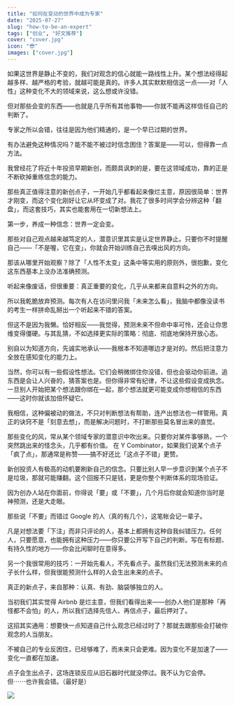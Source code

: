 ```yaml
---
title: "如何在变动的世界中成为专家"
date: "2025-07-27"
slug: "how-to-be-an-expert"
tags: ["创业", "好文推荐"]
cover: "cover.jpg"
icon: "😎"
images: ["cover.jpg"]
---
```

如果这世界是静止不变的，我们对观念的信心就能一路线性上升。某个想法经得起越多样、越严格的考验，就越可能是真的。许多人其实默默相信这一点——对「人性」这种变化不大的领域来说，这么想或许没错。



但对那些会变的东西——也就是几乎所有其他事物——你就不能再这样信任自己的判断了。



专家之所以会错，往往是因为他们精通的，是一个早已过期的世界。



有办法避免这种情况吗？能不能不被过时信念困住？答案是——可以，但得靠一点方法。



我曾经花了将近十年投资早期新创，而颇具讽刺的是，要在这领域成功，靠的正是不断砍掉重练信念的能力。



那些真正值得注意的新创点子，一开始几乎都看起来像烂主意，原因很简单：世界才刚变，而这个变化刚好让它从坏变成了对。我花了很多时间学会分辨这种「翻盘」，而这套技巧，其实也能套用在一切新想法上。



第一步，养成一种信念：世界一定会变。



那些对自己观点越来越笃定的人，潜意识里其实是认定世界静止。只要你不时提醒自己——「不是喔，它在变」，你就会开始训练自己去嗅出风的方向。



那该从哪里开始观察？除了「人性不太变」这条中等实用的原则外，很抱歉，变化这东西基本上没办法准确预测。



听起来像废话，但很重要：真正重要的变化，几乎从来都来自意料之外的方向。



所以我乾脆放弃预测。每次有人在访问里问我「未来怎么看」，我脑中都像没读书的考生一样拼命乱掰出一个听起来不错的答案。



但这不是因为我懒。恰好相反——我觉得，预测未来不但命中率可怜，还会让你思维变得僵硬。与其乱猜，不如选择更实际的策略：彻底、彻底地保持开放心态。



别自以为知道方向，先诚实地承认——我根本不知道哪边才是对的。然后把注意力全放在感知变化的能力上。



当然，你可以有一些假设性想法。它们会稍微绑住你没错，但也会驱动你前进。追东西是会让人兴奋的，猜答案也是。但你得非常有纪律，不让这些假设变成执念。
一旦别人开始把某个想法跟你绑在一起，那个想法就更可能变成你想相信的东西——这时你就该加倍怀疑它。



我相信，这种偏被动的做法，不只对判断想法有帮助，连产出想法也一样管用。真正的诀窍不是「刻意去想」，而是解决问题时，不打断那些莫名冒出来的直觉。



那些变化的风，常从某个领域专家的潜意识中吹出来。只要你对某件事够熟，一个突然跳出来的怪念头，几乎都有价值。
在 Y Combinator，如果我们说某个点子「疯了点」，那通常是称赞——搞不好还比「这点子不错」更赞。



新创投资人有极高的动机要刷新自己的信念。只要比别人早一步意识到某个点子不是垃圾，那就可能赚翻。这个回报不只是钱，更是你整个判断体系的现场验证。



因为创办人站在你面前，你得说「要」或「不要」，几个月后你就会知道你当时是神预测，还是大走眼。



那些说「不要」而错过 Google 的人（真的有几个），这笔帐会记一辈子。



凡是对想法要「下注」而非只评论的人，基本上都拥有这种自我纠错压力。任何人，只要愿意，也能拥有这种压力——你只要公开写下自己的判断。写在有标题、有持久性的地方——你会比闲聊时在意得多。



另一个我很常用的技巧：一开始先看人，不先看点子。虽然我们无法预测未来的点子长什么样，但我很能预测什么样的人会生出未来的点子。



真正的新点子，来自那种：认真、有劲、脑袋够独立的人。



当初我们其实觉得 Airbnb 是烂主意，但我们看得出来——创办人他们是那种「再怪都不会怕」的人，所以我们选择先信人、再信点子，最后押对了。



这招其实通用：想要快一点知道自己什么观念已经过时了？那就去跟那些会打破你观念的人当朋友。



不被自己的专业反困住，已经够难了，而未来只会更难。因为变化不是加速了——变化一直都在加速。



点子会生出点子，这场连锁反应从旧石器时代就没停过。我不认为它会停。
但⋯⋯也许我会错。（最好是）




![](https://prod-files-secure.s3.us-west-2.amazonaws.com/112d0858-5090-4d34-a606-b75eb8d65fd2/46476355-9cf3-4e99-9b7a-3531bc426380/1000202064.png?X-Amz-Algorithm=AWS4-HMAC-SHA256&X-Amz-Content-Sha256=UNSIGNED-PAYLOAD&X-Amz-Credential=ASIAZI2LB4665AQCPMRH%2F20250923%2Fus-west-2%2Fs3%2Faws4_request&X-Amz-Date=20250923T005838Z&X-Amz-Expires=3600&X-Amz-Security-Token=IQoJb3JpZ2luX2VjEK%2F%2F%2F%2F%2F%2F%2F%2F%2F%2F%2FwEaCXVzLXdlc3QtMiJHMEUCIQDMOpkoH0fXddgUTS9ZHOUBVku96rx0X0qZixn4Hp5TdgIgDj1x7axBCJFciHNLAyvNPxiWI2SK%2BAZNz2U%2Fqnt9AZUq%2FwMIOBAAGgw2Mzc0MjMxODM4MDUiDMsxhNSlOv3xkKWCaSrcA0xL231Im2BOSuNLUkpV%2FNeQcgOB6dLXRrpC9fD1rSRa0VF7iSpoecJEZ%2F%2B9G87K8dKbc8JnTSKvkX8ic9fAlGuEkM%2F8WGqDra8ySiBEKKfmeUBTQEhz4BTh3KE4ZQCegOQIQ4GioAmsvU1h7vpkTuSKhrfTdVX7dLuCRy7gmKT3W3oEPSHLRwpE8XdkzxuYK%2FkXhrqQ4VSbju7Y%2BIjbJY0aMU2YU3abGPXWtQELkk32%2BDZOUv7x2X6TaqGt8avoVkyrdL9uIHEm5ue8tOjEgh4Umh%2FKGvkKCq7ckTJxXr505HVPeV0po9XxEwDOHeFJMrjZfDXu0wVGiozaxvMUIiYfVIuAP0xirtnXnMGTqeLEuPtLcm5cZn76iuxil0yTAnA1K%2Fbv9Zu2pbsGf0npyfHrce3OAAge04lVmXhDyZNFWVUw9FaSMXHHprI7Iic3Ro2xw1yfqgJt6I%2FLp4Fkum3nreBzqY5z05lHgVAkUNNPS8ikl53KOt3cmQryrF55zdmSwCTW5%2FQ%2BIkFO6kldd3FIQuNE%2F1RjhAKR%2BI%2BBRdKJ9jZW%2BLC7LkzV7igAatd%2BxT12Xdt1Hq1UDWq39RvzIyq1KA%2BByyBOF2SgMdHovHwrz%2FVSKhL9cc%2Fd4EOYMISux8YGOqUBIX0CQvUzEsFd6B1hqcXURE2v2IOAbHCS%2F7EuUbicYnPkykhJU%2BADnCaK7ot2dG9FsGQaKGm3OMXgaCdGusayytbwCRyH%2FNVw%2FqI6gkvtXwB0mV%2FcMfl%2Fi1q%2FTybi9Jr5qA2z89q8xl3e5qKgMjEQocJ%2B2fYrECgoAy4HRnyzwMdOjcSEf5dd6kkvZHlep25gZEoTLDQo12DgyOJApSK1euGj8c2u&X-Amz-Signature=24fec4a4134a12e24f7e379891fc987d6fc6ac85d90cfec22822cef585c4037d&X-Amz-SignedHeaders=host&x-amz-checksum-mode=ENABLED&x-id=GetObject)

